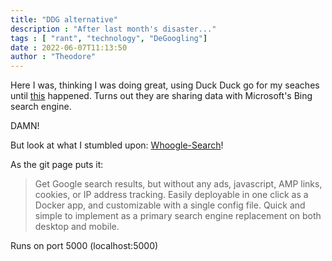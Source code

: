 ```yaml
---
title: "DDG alternative" 
description : "After last month's disaster..." 
tags : [ "rant", "technology", "DeGoogling"]
date : 2022-06-07T11:13:50
author : "Theodore" 
---
```

Here I was, thinking I was doing great, using Duck Duck go for my seaches until [this](https://techcrunch.com/2022/05/24/ddg-microsoft-tracking-blocking-limit/?guccounter=1) happened. Turns out they are sharing data with Microsoft's Bing search engine.

DAMN!

But look at what I stumbled upon: [Whoogle-Search](https://github.com/benbusby/whoogle-search)! 

As the git page puts it: 
> Get Google search results, but without any ads, javascript, AMP links, cookies, or IP address tracking. Easily deployable in one click as a Docker app, and customizable with a single config file. Quick and simple to implement as a primary search engine replacement on both desktop and mobile.

Runs on port 5000 (localhost:5000)